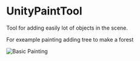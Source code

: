 # UnityPaintTool

Tool for adding easily lot of objects in the scene.

For exeample painting adding tree to make a forest

![Basic Painting](http://i.imgur.com/iTeHzyM.png)
